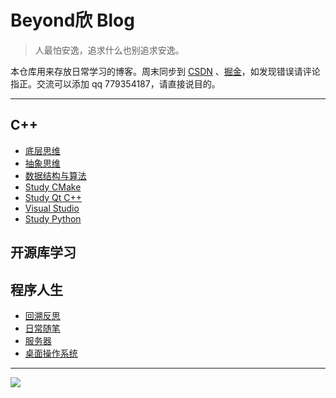 # Beyond欣 Blog


> 人最怕安逸，追求什么也别追求安逸。

本仓库用来存放日常学习的博客。周末同步到  [CSDN](https://blog.csdn.net/a15005784320) 、[掘金](https://juejin.cn/user/219558058659528)，如发现错误请评论指正。交流可以添加 qq 779354187，请直接说目的。


---

## C++

* [底层思维](C++/底层思维.md)
* [抽象思维](C++/抽象思维.md)
* [数据结构与算法](C++/数据结构与算法.md)
* [Study CMake](C++/Study%20CMake.md)
* [Study Qt C++](C++/Study%20Qt%20C++.md)
* [Visual Studio](C++/Visual%20Studio.md)
* [Study Python](C++/Study%20Python.md)

## 开源库学习


## 程序人生
* [回溯反思](程序人生/回溯反思.md)
* [日常随笔](程序人生/日常随笔.md)
* [服务器](程序人生/服务器.md)
* [桌面操作系统](程序人生/桌面操作系统.md)


---




![](https://cdn.jsdelivr.net/gh/BeyondXinXin/BeyondXinXIn@main/PixX/程序人生.19r7xgrosnhc.jpg)